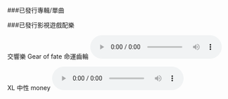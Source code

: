 
###已發行專輯/單曲


###已發行影視遊戲配樂


交響樂
Gear of fate 命運齒輪 
<audio controls>
  <source src="audio/Gear of fate.mp3" type="audio/mpeg">
  Your browser does not support the audio element.
</audio>

XL 中性 money
<audio controls>
  <source src="audio/XL%20Money.mp3" type="audio/mpeg">
  Your browser does not support the audio element.
</audio>



